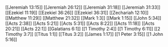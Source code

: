 [[Jeremiah 13:15]]
[[Jeremiah 26:12]]
[[Jeremiah 31:18]]
[[Jeremiah 31:33]]
[[Ezekiel 11:19]]
[[Ezekiel 36:26]]
[[Ezekiel 36:31]]
[[Zechariah 12:10]]
[[Matthew 11:29]]
[[Matthew 21:32]]
[[Mark 1:3]]
[[Mark 1:15]]
[[John 5:34]]
[[Acts 2:38]]
[[Acts 5:21]]
[[Acts 5:31]]
[[Acts 8:22]]
[[Acts 11:18]]
[[Acts 20:21]]
[[Acts 22:1]]
[[Galatians 6:1]]
[[1 Timothy 2:4]]
[[1 Timothy 6:11]]
[[2 Timothy 3:7]]
[[Titus 1:1]]
[[Titus 3:2]]
[[James 1:17]]
[[1 Peter 3:15]]
[[1 John 5:16]]
